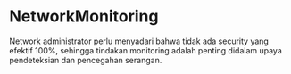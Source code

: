 # NetworkMonitoring
Network administrator perlu menyadari bahwa tidak ada security yang efektif 100%, sehingga tindakan monitoring adalah penting didalam upaya pendeteksian dan pencegahan serangan.
